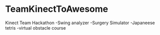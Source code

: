 TeamKinectToAwesome
===================

Kinect Team Hackathon
-Swing analyzer 
-Surgery Simulator 
-Japaneese tetris
-virtual obstacle course

